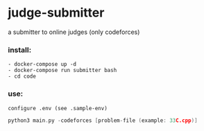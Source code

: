 # judge-submitter
a submitter to online judges (only codeforces)

### install:

	- docker-compose up -d
	- docker-compose run submitter bash
	- cd code

### use:

	configure .env (see .sample-env)
		
```cpp
python3 main.py -codeforces [problem-file (example: 33C.cpp)]
```
